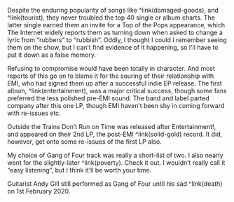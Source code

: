 Despite the enduring popularity of songs like ^link(damaged-goods), and ^link(tourist), they never troubled the top 40 single or album charts. The latter single earned them an invite for a Top of the Pops appearance, which The Internet widely reports them as turning down when asked to change a lyric from “rubbers” to “rubbish”.  Oddly, I thought I could I remember seeing them on the show, but I can’t find evidence of it happening, so I’ll have to put it down as a false memory.

Refusing to compromise would have been totally in character. And most reports of this go on to blame it for the souring of their relationship with EMI, who had signed them up after a successful indie EP release.  The first album, ^link(entertainment), was a major critical success, though some fans preferred the less polished pre-EMI sound.  The band and label parted company after this one LP, though EMI haven’t been shy in coming forward with re-issues etc.

Outside the Trains Don’t Run on Time was released after Entertainment!, and appeared on their 2nd LP, the post-EMI ^link(solid-gold) record.  It did, however, get onto some re-issues of the first LP also.

My choice of Gang of Four track was really a short-list of two. I also nearly went for the slightly-later ^link(poverty). Check it out. I wouldn’t really call it “easy listening”, but I think it’ll be worth your time.

Guitarist Andy Gill still performed as Gang of Four until his sad ^link(death) on 1st February 2020.
